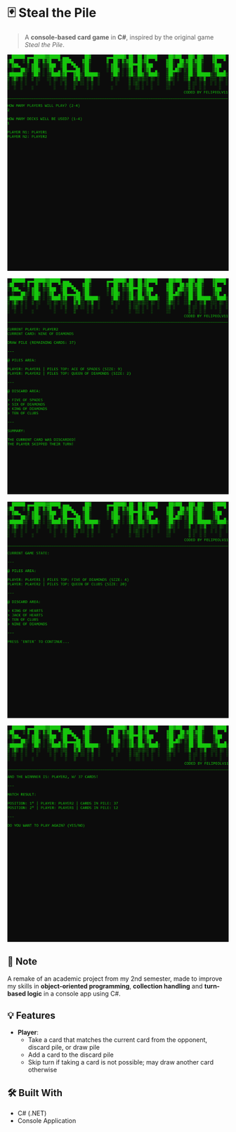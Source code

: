# 🃏 Steal the Pile

> A **console-based card game** in **C#**, inspired by the original game *Steal the Pile*.

![screenshot](./assets/screenshot1.png)

![screenshot](./assets/screenshot2.png)

![screenshot](./assets/screenshot3.png)

![screenshot](./assets/screenshot4.png)

## 📌 Note 

A remake of an academic project from my 2nd semester, made to improve my skills in **object-oriented programming**, **collection handling** and **turn-based logic** in a console app using C#.

## 💡 Features

- **Player**:
  - Take a card that matches the current card from the opponent, discard pile, or draw pile
  - Add a card to the discard pile
  - Skip turn if taking a card is not possible; may draw another card otherwise

## 🛠️ Built With

- C# (.NET)
- Console Application